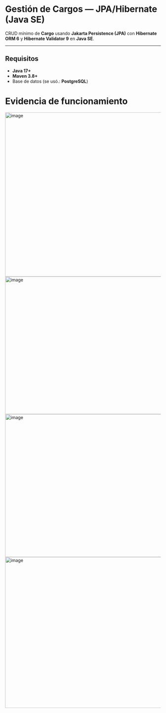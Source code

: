 # Gestión de Cargos — JPA/Hibernate (Java SE)

CRUD mínimo de **Cargo** usando **Jakarta Persistence (JPA)** con **Hibernate ORM 6** y **Hibernate Validator 9** en **Java SE**.

---

## Requisitos
- **Java 17+**
- **Maven 3.8+** 
- Base de datos (se usó.: **PostgreSQL**)


# Evidencia de funcionamiento
<img width="639" height="531" alt="image" src="https://github.com/user-attachments/assets/61829948-9fef-4dda-bf20-6d30dd9e9b0d" />

<img width="659" height="445" alt="image" src="https://github.com/user-attachments/assets/18de0e23-8662-4312-9797-ff9f94cf8eee" />

<img width="647" height="462" alt="image" src="https://github.com/user-attachments/assets/6a8b8650-b3c6-4f3b-b809-2ba511fae2ee" />

<img width="671" height="488" alt="image" src="https://github.com/user-attachments/assets/e7c3fee7-bdd2-4653-86d6-be984004ecc9" />
